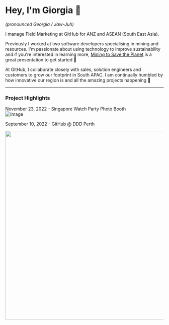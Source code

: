 # Hey, I'm Giorgia 👋
_(pronounced Georgia / Jaw-Juh)_

I manage Field Marketing at GitHub for ANZ and ASEAN (South East Asia). 

Previously I worked at two software developers specialising in mining and resources. I'm passionate about using technology to improve sustainability and if you're interested in learning more, [Mining to Save the Planet](https://www.seequent.com/mining-to-save-the-planet/) is a great presentation to get started 🌳

At GitHub, I collaborate closely with sales, solution engineers and customers to grow our footprint in South APAC. I am continually humbled by how innovative our region is and all the amazing projects happening 🚀

---

### **Project Highlights**

November 23, 2022 - Singapore Watch Party Photo Booth <br>
![Image](https://user-images.githubusercontent.com/95615501/212011206-f51038dd-fc35-4c89-a1f1-9c63787d3e91.gif)

September 10, 2022 - GitHub @ DDD Perth <br>

<img src="https://user-images.githubusercontent.com/95615501/224660825-f58cba9b-dfe5-47b4-8dee-4953a28b8799.jpg"  width="600" >




<!--
**Gkpd/gkpd** is a ✨ _special_ ✨ repository because its `README.md` (this file) appears on your GitHub profile.

Here are some ideas to get you started:

- 🔭 I’m currently working on ...
- 🌱 I’m currently learning ...
- 👯 I’m looking to collaborate on ...
- 🤔 I’m looking for help with ...
- 💬 Ask me about ...
- 📫 How to reach me: ...
- 😄 Pronouns: ...
- ⚡ Fun fact: ...
-->
